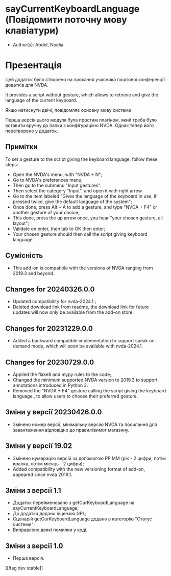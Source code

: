 # sayCurrentKeyboardLanguage (Повідомити поточну мову клавіатури) #

* Author(s): Abdel, Noelia.

# Презентація #

Цей додаток було створено на прохання учасника поштової конференції додатків
для NVDA.

It provides a script without gesture, which allows to retrieve and give the
language of the current keyboard.

Якщо натиснути двічі, повідомляє основну мову системи.

Перша версія цього модуля була простим плагіном, який треба було вставити
вручну до папки з конфігурацією NVDA. Однак тепер його перетворено у
додаток.

## Примітки ##

To set a gesture to the script giving the keyboard language, follow these
steps:

* Open the NVDA's menu, with "NVDA + N";
* Go to NVDA's preferences menu;
* Then go to the submenu "Input gestures".
* Then select the category "Input", and open it with right arrow.
* Go to the item labeled "Gives the language of the keyboard in use, if
  pressed twice, give the default language of the system";
* Once done, press Alt + A to add a gesture, and type "NVDA + F4" or another
  gesture of your choice;
* This done, press the up arrow once, you hear "your chosen gesture, all
  layout";
* Validate on enter, then tab to OK then enter;
* Your chosen gesture should then call the script giving keyboard language.

## Сумісність ##

* This add-on is compatible with the versions of NVDA ranging from 2019.3
  and beyond.

## Changes for 20240326.0.0

* Updated compatibility for nvda-2024.1.;
* Deleted download link from readme, the download link for future updates
  will now only be available from the add-on store.

## Changes for 20231229.0.0 ##

* Added a backward compatible implementation to support speak on demand
  mode, which will soon be available with nvda-2024.1.

## Changes for 20230729.0.0 ##

* Applied the flake8 and mypy rules to the code;
* Changed the minimum supported NVDA version to 2019.3 to support
  annotations introduced in Python 3.
* Removed the "NVDA + F4" gesture calling the script giving the keyboard
  language., to allow users to choose their preferred gesture.

## Зміни у версії 20230426.0.0

* Змінено номер версії, мінімальну версію NVDA та посилання для завантаження
  відповідно до правил/вимог магазину.

## Зміни у версії 19.02 ##

* Змінено нумерацію версій за допомогою РР.ММ (рік - 2 цифри, потім крапка,
  потім місяць - 2 цифри);
* Added compatibility with the new versioning format of add-on, appeared
  since nvda 2019.1.

## Зміни з версії 1.1 ##

* Додаток перейменовано з getCurKeyboardLanguage на
  sayCurrentKeyboardLanguage;
* До додатка додано ліцензію GPL;
* Сценарій getCurKeyboardLanguage додано в категорію "Статус системи";
* Виправлено деякі помилки у коді.

## Зміни з версії 1.0 ##

* Перша версія.

[[!tag dev stable]]
